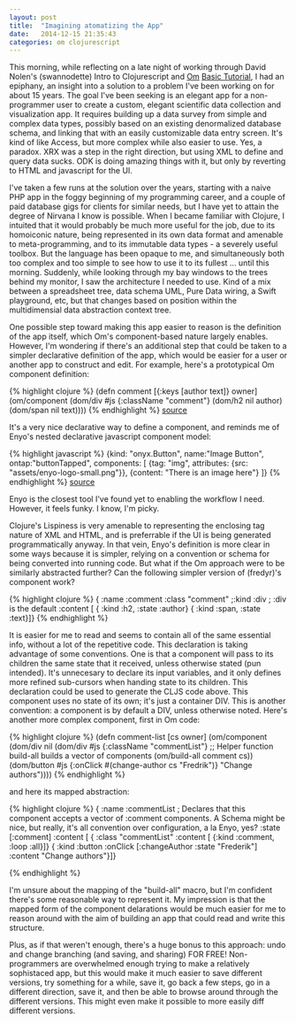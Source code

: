 ```yaml
---
layout: post
title:  "Imagining atomatizing the App"
date:   2014-12-15 21:35:43
categories: om clojurescript
---
```


This morning, while reflecting on a late night of working through David Nolen's (swannodette) Intro to Clojurescript and [Om][om] [Basic Tutorial][om-tut], I had an epiphany, an insight into a solution to a problem I've been working on for about 15 years.  The goal I've been seeking is an elegant app for a non-programmer user to create a custom, elegant scientific data collection and visualization app.  It requires building up a data survey from simple and complex data types, possibly based on an existing denormalized database schema, and linking that with an easily customizable data entry screen.  It's kind of like Access, but more complex while also easier to use.  Yes, a paradox.  XRX was a step in the right direction, but using XML to define and query data sucks.  ODK is doing amazing things with it, but only by reverting to HTML and javascript for the UI.

I've taken a few runs at the solution over the years, starting with a naive PHP app in the foggy beginning of my programming career, and a couple of paid database gigs for clients for similar needs, but I have yet to attain the degree of Nirvana I know is possible.  When I became familiar with Clojure, I intuited that it would probably be much more useful for the job, due to its homoiconic nature, being represented in its own data format and amenable to meta-programming, and to its immutable data types - a severely useful toolbox.  But the language has been opaque to me, and simultaneously both too complex and too simple to see how to use it to its fullest ... until this morning.  Suddenly, while looking through my bay windows to the trees behind my monitor, I saw the architecture I needed to use.  Kind of a mix between a spreadsheet tree, data schema UML, Pure Data wiring, a Swift playground, etc, but that changes based on position within the multidimensial data abstraction context tree.

One possible step toward making this app easier to reason is the definition of the app itself, which Om's component-based nature largely enables.  However, I'm wondering if there's an additional step that could be taken to a simpler declarative definition of the app, which would be easier for a user or another app to construct and edit.  For example, here's a prototypical Om component definition:

{% highlight clojure %}
(defn comment [{:keys [author text]} owner]
  (om/component
    (dom/div #js {:className "comment"}
      (dom/h2 nil author)
      (dom/span nil text))))
{% endhighlight %}
[source][fredyr-gist]

It's a very nice declarative way to define a component, and reminds me of Enyo's nested declarative javascript component model:

{% highlight javascript %}
{kind: "onyx.Button", name:"Image Button", ontap:"buttonTapped", components: [
  {tag: "img", attributes: {src: "assets/enyo-logo-small.png"}},
  {content: "There is an image here"}
]}
{% endhighlight %}
[source][enyo]

Enyo is the closest tool I've found yet to enabling the workflow I need.  However, it feels funky.  I know, I'm picky.

Clojure's Lispiness is very amenable to representing the enclosing tag nature of XML and HTML, and is preferrable if the UI is being generated programmatically anyway.  In that vein, Enyo's definition is more clear in some ways because it is simpler, relying on a convention or schema for being converted into running code.  But what if the Om approach were to be similarly abstracted further?  Can the following simpler version of (fredyr)'s component work?

{% highlight clojure %}
{ :name :comment
  :class "comment"
  ;:kind :div ; :div is the default
  :content [
   { :kind :h2, :state :author}
   { :kind :span, :state :text}]}
{% endhighlight %}

It is easier for me to read and seems to contain all of the same essential info, without a lot of the repetitive code.  This declaration is taking advantage of some conventions.  One is that a component will pass to its children the same state that it received, unless otherwise stated (pun intended).  It's unnecesary to declare its input variables, and it only defines more refined sub-cursors when handing state to its children.  This declaration could be used to generate the CLJS code above.  This component uses no state of its own; it's just a container DIV.  This is another convention: a component is by default a DIV, unless otherwise noted.  Here's another more complex component, first in Om code:

{% highlight clojure %}
(defn comment-list [cs owner]
  (om/component
    (dom/div nil
      (dom/div #js {:className "commentList"}
        ;; Helper function build-all builds a vector of components
        (om/build-all comment cs))
      (dom/button #js
        {:onClick #(change-author cs "Fredrik")}
        "Change authors"))))
{% endhighlight %}

and here its mapped abstraction:

{% highlight clojure %}
{ :name :commentList
  ; Declares that this component accepts a vector of :comment components.  A Schema might be nice, but really, it's all convention over configuration, a la Enyo, yes?
  :state [:comment]
  :content [
    { :class "commentList"
      :content [
        {:kind :comment, :loop :all}]}
    { :kind :button
      :onClick [:changeAuthor :state "Frederik"]
      :content "Change authors"}]}

{% endhighlight %}

I'm unsure about the mapping of the "build-all" macro, but I'm confident there's some reasonable way to represent it.  My impression is that the mapped form of the component delarations would be much easier for me to reason around with the aim of building an app that could read and write this structure.

Plus, as if that weren't enough, there's a huge bonus to this approach: undo and change branching (and saving, and sharing) FOR FREE!  Non-programmers are overwhelmed enough trying to make a relatively sophistaced app, but this would make it much easier to save different versions, try something for a while, save it, go back a few steps, go in a different direction, save it, and then be able to browse around through the different versions.  This might even make it possible to more easily diff different versions.



[fredyr-gist]:      https://gist.github.com/fredyr/8460923
[enyo]:   https://github.com/enyojs/onyx/blob/master/samples/ButtonSample.js
[om]: https://github.com/swannodette/om
[om-tut]: https://github.com/swannodette/om/wiki/Basic-Tutorial
